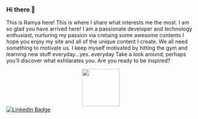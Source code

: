 
### Hi there 👋


This is Ramya here!
This is where I share what interests me the most. I am so glad you have arrived here!
I am a passionate developer and technology enthusiast, nurturing my passion via cretaing some awesome contents
I hope you enjoy my site and all of the unique content I create. We all need something to motivate us. I keep myself motivated by hitting the gym and learning new stuff everyday...yes..everyday
Take a look around; perhaps you’ll discover what exhilarates you. Are you ready to be inspired?

<div id="header" align="center">
  <img src="https://media.giphy.com/media/M9gbBd9nbDrOTu1Mqx/giphy.gif" width="100"/>
</div>

<div id="badges">
  <a href="www.linkedin.com/in/ramya-murthy-39309310">
    <img src="https://img.shields.io/badge/LinkedIn-blue?style=for-the-badge&logo=linkedin&logoColor=white" alt="LinkedIn Badge"/>
  </a>
</div>
